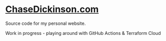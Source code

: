 # [ChaseDickinson.com](https://chasedickinson.com)

Source code for my personal website.

Work in progress - playing around with GitHub Actions & Terraform Cloud
